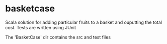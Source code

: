 # basketcase

Scala solution for adding particular fruits to a basket and ouputting the total cost.  Tests are written using JUnit

The 'BasketCase' dir contains the src and test files
